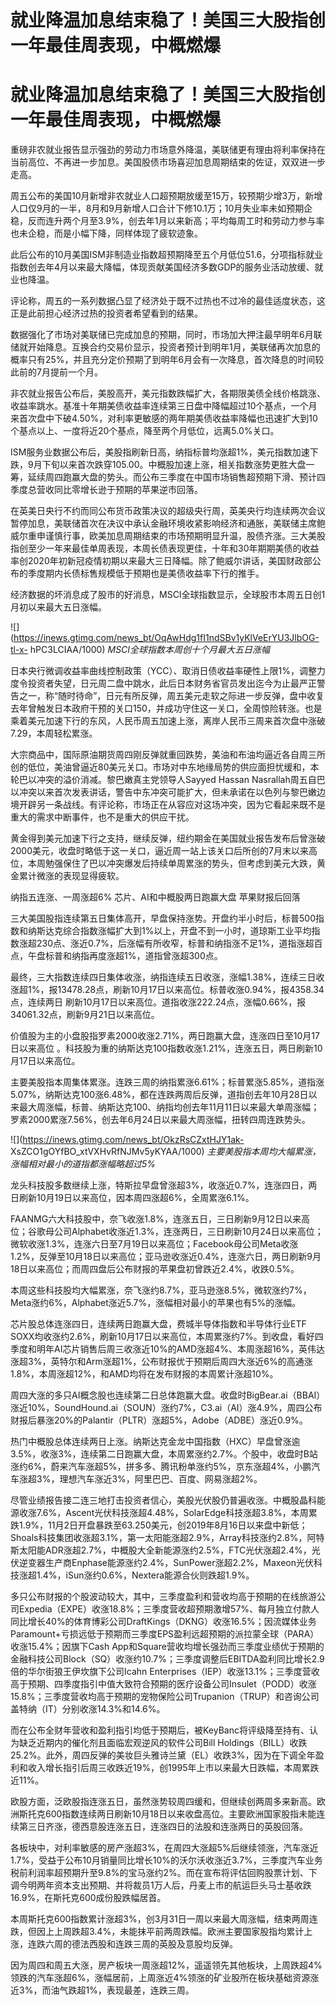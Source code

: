 # 就业降温加息结束稳了！美国三大股指创一年最佳周表现，中概燃爆

# 就业降温加息结束稳了！美国三大股指创一年最佳周表现，中概燃爆

重磅非农就业报告显示强劲的劳动力市场意外降温，美联储更有理由将利率保持在当前高位、不再进一步加息。美国股债市场喜迎加息周期结束的佐证，双双进一步走高。

周五公布的美国10月新增非农就业人口超预期放缓至15万，较预期少增3万，新增人口仅9月的一半，8月和9月新增人口合计下修10.1万；10月失业率未如预期企稳，反而连升两个月至3.9%，创去年1月以来新高；平均每周工时和劳动力参与率也未企稳，而是小幅下降，同样体现了疲软迹象。

此后公布的10月美国ISM非制造业指数超预期降至五个月低位51.6，分项指标就业指数创去年4月以来最大降幅，体现贡献美国经济多数GDP的服务业活动放缓、就业也降温。

评论称，周五的一系列数据凸显了经济处于既不过热也不过冷的最佳适度状态，这正是此前担心经济过热的投资者希望看到的结果。

数据强化了市场对美联储已完成加息的预期，同时，市场加大押注最早明年6月联储就开始降息。互换合约交易价显示，投资者预计到明年1月，美联储再次加息的概率只有25%，并且充分定价预期了到明年6月会有一次降息，首次降息的时间较此前的7月提前一个月。

非农就业报告公布后，美股高开，美元指数跌幅扩大，各期限美债全线价格跳涨、收益率跳水。基准十年期美债收益率连续第三日盘中降幅超过10个基点，一个月来首次盘中下破4.50%，对利率更敏感的两年期美债收益率降幅也迅速扩大到10个基点以上、一度将近20个基点，降至两个月低位，远离5.0%关口。

ISM服务业数据公布后，美股指刷新日高，纳指标普均涨超1%，美元指数加速下跌，9月下旬以来首次跌穿105.00。中概股加速上涨，相关指数涨势更胜大盘一筹，延续周四跑赢大盘的势头。而公布三季度在中国市场销售超预期下滑、预计四季度总营收同比零增长逊于预期的苹果逆市回落。

在英美日央行不约而同公布货币政策决议的超级央行周，英美央行均连续两次会议暂停加息，美联储首次在决议中承认金融环境收紧影响经济和通胀，美联储主席鲍威尔重申谨慎行事，欧美加息周期结束的市场预期明显升温，股债齐涨。三大美股指创至少一年来最佳单周表现，本周长债表现更佳，十年和30年期期美债的收益率创2020年初新冠疫情初期以来最大三日降幅。除了鲍威尔讲话，美国财政部公布的季度期内长债标售规模低于预期也是美债收益率下行的推手。

经济数据的坏消息成了股市的好消息，MSCI全球指数显示，全球股市本周五日创1月初以来最大五日涨幅。

![](https://inews.gtimg.com/news_bt/OqAwHdg1fI1ndSBv1yKlVeErYU3JlbOG-tl-x-
hPC3LCIAA/1000) _MSCI全球指数本周创十个月最大五日涨幅_

日本央行微调收益率曲线控制政策（YCC）、取消日债收益率硬性上限1%，调整力度令投资者失望，日元周二盘中跳水，此后日本财务省官员发出迄今为止最严正警告之一，称“随时待命”，日元有所反弹，周五美元走软之际进一步反弹，盘中收复去年曾触发日本政府干预的关口150，并成功守住这一关口，全周惊险转涨。也是乘着美元加速下行的东风，人民币周五加速上涨，离岸人民币三周来首次盘中涨破7.29，本周轻松累涨。

大宗商品中，国际原油期货周四刚反弹就重回跌势，美油和布油均逼近各自周三所创的低位，美油曾逼近80美元关口。市场对中东地缘局势的供应面担忧缓和，本轮巴以冲突的溢价消减。黎巴嫩真主党领导人Sayyed
Hassan
Nasrallah周五自巴以冲突以来首次发表讲话，警告中东冲突可能扩大，但未承诺在以色列与黎巴嫩边境开辟另一条战线。有评论称，市场正在从容应对这场冲突，因为它看起来既不是重大的需求中断事件，也不是重大的供应干扰。

黄金得到美元加速下行之支持，继续反弹，纽约期金在美国就业报告发布后曾涨破2000美元，收盘时略低于这一关口，逼近周一站上该关口后所创的7月末以来高位，本周勉强保住了巴以冲突爆发后持续单周累涨的势头，但考虑到美元大跌，黄金累计微涨的表现显得疲软。

纳指五连涨、一周涨超6% 芯片、AI和中概股两日跑赢大盘 苹果财报后回落

三大美国股指连续第五日集体高开，早盘保持涨势。开盘约半小时后，标普500指数和纳斯达克综合指数涨幅扩大到1%以上，开盘不到一小时，道琼斯工业平均指数涨超230点、涨近0.7%，后涨幅有所收窄，标普和纳指涨不足1%，道指涨超百点，午盘标普和纳指再度涨超1%，道指曾涨超300点。

最终，三大指数连续四日集体收涨，纳指连续五日收涨，涨幅1.38%，连续三日收涨超1%，报13478.28点，刷新10月17日以来高位。标普收涨0.94%，报4358.34点，连续两日
刷新10月17日以来高位。道指收涨222.24点，涨幅0.66%，报34061.32点，刷新9月21日以来高位。

价值股为主的小盘股指罗素2000收涨2.71%，两日跑赢大盘，连涨四日至10月17日以来高位
。科技股为重的纳斯达克100指数收涨1.21%，连涨五日，两日刷新10月17日以来高位。

主要美股指本周集体累涨。连跌三周的纳指累涨6.61%；标普累涨5.85%，道指涨5.07%，纳斯达克100涨6.48%，都在连跌两周后反弹，道指创去年10月28日以来最大周涨幅，标普、纳斯达克100、纳指均创去年11月11日以来最大单周涨幅；罗素2000累涨7.56%，创去年6月24日以来最大周涨幅，扭转四周连跌势头。

![](https://inews.gtimg.com/news_bt/OkzRsCZxtHJY1ak-
XsZCO1gOYfBO_xtVXHvRfNJMv5yKYAA/1000) _主要美股指本周均大幅累涨，涨幅相对最小的道指都涨幅略超过5%_

龙头科技股多数继续上涨，特斯拉早盘曾涨超3%，收涨近0.7%，连涨四日，两日刷新10月19日以来高位，因本周四涨超6%，全周累涨6.1%。

FAANMG六大科技股中，奈飞收涨1.8%，连涨五日，三日刷新9月12日以来高位；谷歌母公司Alphabet收涨近1.3%，连涨两日，三日刷新10月24日以来高位；微软收涨1.3%，连涨六日至7月19日以来高位；Facebook母公司Meta收涨1.2%，反弹至10月18日以来高位；亚马逊收涨近0.4%，连涨六日，两日刷新9月18日以来高位；而周四盘后公布财报的苹果盘初曾跌近2.4%，收跌0.5%。

本周这些科技股均大幅累涨，奈飞涨约8.7%，亚马逊涨8.5%，微软涨约7%，Meta涨约6%，Alphabet涨近5.7%，涨幅相对最小的苹果也有5%的涨幅。

芯片股总体连涨四日，连续两日跑赢大盘，费城半导体指数和半导体行业ETF
SOXX均收涨约2.6%，刷新10月17日以来高位，本周累涨约7%。到收盘，看好四季度和明年AI芯片销售后周三收涨近10%的AMD涨超4%、本周涨超16%，英伟达涨超3%，英特尔和Arm涨超1%，公布财报优于预期后周四大涨近6%的高通涨1.8%，本周涨超12%，和AMD均将在发布财报的本周累计涨超10%。

周四大涨的多只AI概念股也连续第二日总体跑赢大盘。收盘时BigBear.ai（BBAI）涨近10%，SoundHound.ai（SOUN）涨约7%，C3.ai（AI）涨4.9%，周四公布财报后暴涨20%的Palantir（PLTR）涨超5%，Adobe（ADBE）涨近0.9%。

热门中概股总体连续两日上涨。纳斯达克金龙中国指数（HXC）早盘曾涨逾3.5%，收涨3%，连续第二日跑赢大盘，本周累涨约2.7%。个股中，收盘时B站涨约6%，蔚来汽车涨超5%，拼多多、腾讯粉单涨约5%，京东涨超4%，小鹏汽车涨超3%，理想汽车涨近3%，阿里巴巴、百度、网易涨超2%。

尽管业绩报告接二连三地打击投资者信心，美股光伏股仍普遍收涨。中概股晶科能源收涨7.6%，Ascent光伏科技涨超4.48%，SolarEdge科技涨超3.8%，本周累跌1.9%，11月2日开盘暴跌至63.250美元，创2019年8月16日以来盘中新低；Shoals科技集团收涨超3.1%，第一太阳能涨超2.9%，Array科技涨约2.8%，阿特斯太阳能ADR涨超2.7%，中概股大全新能源涨约2.5%，FTC光伏涨超2.4%，光伏逆变器生产商Enphase能源涨约2.4%，SunPower涨超2.2%，Maxeon光伏科技涨超1.4%，iSun涨约0.6%，Nextera能源合伙则跌超1.9%。

多只公布财报的个股波动较大，其中，三季度盈利和营收均高于预期的在线旅游公司Expedia（EXPE）收涨18.8%；三季度营收超预期激增57%、每月独立付款人同比增长40%的体育博彩公司DraftKings（DKNG）收涨16.5%；因流媒体业务Paramount+亏损远低于预期而三季度EPS盈利远超预期的派拉蒙全球（PARA）收涨15.4%；因旗下Cash
App和Square营收均增长强劲而三季度业绩优于预期的金融科技公司Block（SQ）收涨约10.7%；三季度调整后EBITDA盈利同比增长2.9倍的华尔街狼王伊坎旗下公司Icahn
Enterprises（IEP）收涨13.1%；三季度营收高于预期、四季度指引中值大致符合预期的医疗设备公司Insulet（PODD）收涨15.8%；三季度营收均高于预期的宠物保险公司Trupanion（TRUP）和咨询公司盖特纳（IT）分别收涨14.3%和14.6%。

而在公布全财年营收和盈利指引均低于预期后，被KeyBanc将评级降至持有、认为缺乏近期内的催化剂且面临宏观逆风的软件公司Bill
Holdings（BILL）收跌25.2%。此外，周四反弹的美妆巨头雅诗兰黛（EL）收跌3%，因为在下调全年盈利和收入增长指引后周三收跌近19%，创1995年上市以来最大日跌幅，本周累跌近11%。

欧股方面，泛欧股指连涨五日，虽然涨势较周四缓和，但继续创两周多来新高。欧洲斯托克600指数连续两日刷新10月18日以来收盘高位。主要欧洲国家股指未能连续第三日齐涨，德西意股连涨五日，连涨四日的法股和连涨两日的英股回落。

各板块中，对利率敏感的房产涨超3%，在周四大涨超5%后继续领涨，汽车涨近1.7%，受益于公布10月销量同比增长10%的沃尔沃收涨近3.7%，三季度汽车业务税前利润率超预期升至9.8%的宝马涨约2%。而在宣布将评估回购股票计划、下调今明两年资本支出预期、并将裁员1万人后，丹麦上市的航运巨头马士基收跌16.9%，在斯托克600成份股跌幅居首。

本周斯托克600指数累计涨超3%，创3月31日一周以来最大周涨幅，结束两周连跌，但因上上周跌超3.4%，未能抹平前两周跌幅。欧洲主要国家股指均累计上涨，连跌六周的德法西股和连跌三周的英股及意股均反弹。

因为周四和周五大涨，房产板块一周涨超12%，遥遥领先其他板块，上周跌超4%领跌的汽车涨超6%，涨幅居前，上周涨近4%领涨的矿业股所在板块基础资源涨近3%，而油气跌超1%，表现最差，连跌三周。

